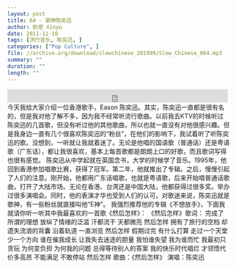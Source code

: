 ```yaml
---
layout: post
title: 64 - 歌神陈奕迅
author: 昕煜 Xinyu
date: 2011-11-18
tags: [流行音乐, 陈奕迅, ]
categories: ["Pop Culture", ]
file: //archive.org/download/slowchinese_201909/Slow_Chinese_064.mp3
summary: ""
duration: ""
length: ""
---
```


<iframe src="https://archive.org/embed/slowchinese_201909/Slow_Chinese_064.mp3" width="500" height="30" frameborder="0" webkitallowfullscreen="true" mozallowfullscreen="true" allowfullscreen></iframe>
今天我给大家介绍一位香港歌手，Eason 陈奕迅。其实，陈奕迅一直都是很有名的，但是我对他了解不多，因为我不经常听流行歌曲。以前我去KTV的时候听过陈奕迅的几首歌，但没有听过他的其他歌曲，所以也就一直没有对他很感兴趣。但是我身边一直有几个很喜欢陈奕迅的“粉丝”，在他们的影响下，我试着听了听陈奕迅的歌。没想到，一听就让我就着迷了。无论是他唱的国语歌（普通话）还是粤语歌（广东话），都让我很喜欢，基本上每首歌都是朗朗上口的好歌，而且歌词写得也很有感觉。
陈奕迅从中学起就在英国念书，大学的时候学了音乐。1995年，他回到香港参加唱歌比赛，获得了冠军。第二年，他就推出了专辑。之后，慢慢引起了人们的注意。刚开始，他都用广东话唱歌，也就是粤语歌，后来开始唱普通话歌曲，打开了大陆市场。无论在香港、台湾还是中国大陆，他都获得过很多奖。举办过很多演唱会。同时，他的表演才华也受到人们的认可。对歌迷来说，陈奕迅就是歌神，有一些粉丝就直接叫他“E神”。
我强烈推荐他的专辑《不想放手》，下面我就请你听一听其中我最喜欢的一首歌《然后怎样》：
《然后怎样》歌词：
完成了所谓的理想
放纵了情绪的泛滥
汗都流干 天都微亮 然后怎样
拥有了旅行的空档
却遗失流浪的背囊
沿着轨道 一直浏览 然后怎样
假期过完 有什么打算
走过一个天堂 少一个方向
谁在催我成长 让我失去迷途的胆量
我怕谁失望 我为谁而忙
我最初只贪玩 为何变负担
为何我的问题 总得等待别人的答案
我的快乐时代唱烂
才领悟代价多高昂
不能满足 不敢停站 然后怎样
歌曲：《然后怎样》
演唱：陈奕迅
 
